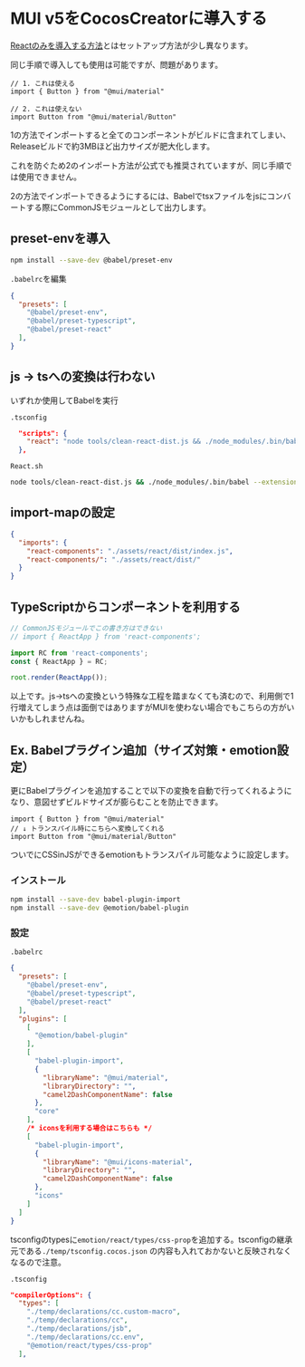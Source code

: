 # MUI v5をCocosCreatorに導入する

[Reactのみを導入する方法](../README_JP.md)とはセットアップ方法が少し異なります。

同じ手順で導入しても使用は可能ですが、問題があります。

```tsx
// 1. これは使える
import { Button } from "@mui/material"

// 2. これは使えない
import Button from "@mui/material/Button"
```

1の方法でインポートすると全てのコンポーネントがビルドに含まれてしまい、Releaseビルドで約3MBほど出力サイズが肥大化します。

これを防ぐため2のインポート方法が公式でも推奨されていますが、同じ手順では使用できません。

2の方法でインポートできるようにするには、Babelでtsxファイルをjsにコンバートする際にCommonJSモジュールとして出力します。

## preset-envを導入

```sh
npm install --save-dev @babel/preset-env
```

`.babelrc`を編集

```json
{
  "presets": [
    "@babel/preset-env",
    "@babel/preset-typescript",
    "@babel/preset-react"
  ],
}
```

## js → tsへの変換は行わない

いずれか使用してBabelを実行

`.tsconfig`
```json
  "scripts": {
    "react": "node tools/clean-react-dist.js && ./node_modules/.bin/babel --extensions '.js,.ts,.jsx,.tsx' ./assets/react/src/ -d ./assets/react/dist/ --watch"
  },
```

`React.sh`
```sh
node tools/clean-react-dist.js && ./node_modules/.bin/babel --extensions '.js,.ts,.jsx,.tsx' ./assets/react/src/ -d ./assets/react/dist/ --watch
```

## import-mapの設定

```json
{
  "imports": {
    "react-components": "./assets/react/dist/index.js",
    "react-components/": "./assets/react/dist/"
  }
}
```

## TypeScriptからコンポーネントを利用する

```ts
// CommonJSモジュールでこの書き方はできない
// import { ReactApp } from 'react-components';

import RC from 'react-components';
const { ReactApp } = RC;

root.render(ReactApp());
```

以上です。js→tsへの変換という特殊な工程を踏まなくても済むので、利用側で1行増えてしまう点は面倒ではありますがMUIを使わない場合でもこちらの方がいいかもしれませんね。

## Ex. Babelプラグイン追加（サイズ対策・emotion設定）

更にBabelプラグインを追加することで以下の変換を自動で行ってくれるようになり、意図せずビルドサイズが膨らむことを防止できます。

```tsx
import { Button } from "@mui/material"
// ↓ トランスパイル時にこちらへ変換してくれる
import Button from "@mui/material/Button"
```

ついでにCSSinJSができるemotionもトランスパイル可能なように設定します。

### インストール

```sh
npm install --save-dev babel-plugin-import
npm install --save-dev @emotion/babel-plugin
```

### 設定

`.babelrc`

```json
{
  "presets": [
    "@babel/preset-env",
    "@babel/preset-typescript",
    "@babel/preset-react"
  ],
  "plugins": [
    [
      "@emotion/babel-plugin"
    ],
    [
      "babel-plugin-import",
      {
        "libraryName": "@mui/material",
        "libraryDirectory": "",
        "camel2DashComponentName": false
      },
      "core"
    ],
    /* iconsを利用する場合はこちらも */
    [
      "babel-plugin-import",
      {
        "libraryName": "@mui/icons-material",
        "libraryDirectory": "",
        "camel2DashComponentName": false
      },
      "icons"
    ]
  ]
}

```

tsconfigのtypesに`emotion/react/types/css-prop`を追加する。tsconfigの継承元である`./temp/tsconfig.cocos.json` の内容も入れておかないと反映されなくなるので注意。

`.tsconfig`
```json
"compilerOptions": {
  "types": [
    "./temp/declarations/cc.custom-macro",
    "./temp/declarations/cc",
    "./temp/declarations/jsb",
    "./temp/declarations/cc.env",
    "@emotion/react/types/css-prop"
  ],
```